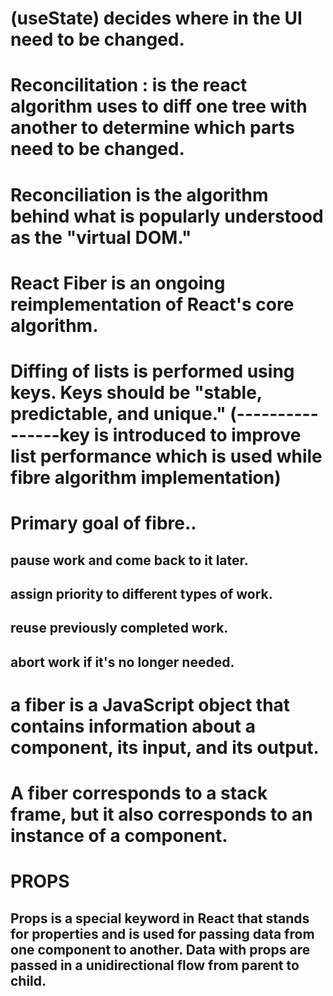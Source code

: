 # (useState) decides where in the UI need to be changed.

# Reconcilitation : is the react algorithm uses to diff one tree with another to determine which parts need to be changed.

# Reconciliation is the algorithm behind what is popularly understood as the "virtual DOM."

# React Fiber is an ongoing reimplementation of React's core algorithm.

# Diffing of lists is performed using keys. Keys should be "stable, predictable, and unique." (----------------key is introduced to improve list performance which is used while fibre algorithm implementation)


# Primary goal of fibre..
## pause work and come back to it later.
## assign priority to different types of work.
## reuse previously completed work.
## abort work if it's no longer needed.

# a fiber is a JavaScript object that contains information about a component, its input, and its output.

# A fiber corresponds to a stack frame, but it also corresponds to an instance of a component.




# PROPS
## Props is a special keyword in React that stands for properties and is used for passing data from one component to another. Data with props are passed in a unidirectional flow from parent to child.
